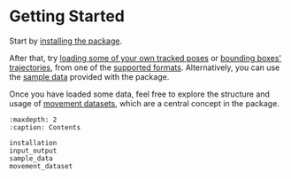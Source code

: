# Getting Started

Start by [installing the package](installation.md).

After that, try [loading some of your own tracked poses](target-loading-pose-tracks) or [bounding boxes' trajectories](target-loading-bbox-tracks),
from one of the [supported formats](target-formats).
Alternatively, you can use the [sample data](target-sample-data)
provided with the package.

Once you have loaded some data, feel free to explore the structure and
usage of [movement datasets](movement_dataset.md), which are a central
concept in the package.

```{toctree}
:maxdepth: 2
:caption: Contents

installation
input_output
sample_data
movement_dataset
```
